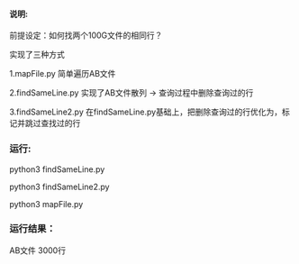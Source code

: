 #### 说明:
前提设定：如何找两个100G文件的相同行？

实现了三种方式

1.mapFile.py 简单遍历AB文件

2.findSameLine.py 实现了AB文件散列 -> 查询过程中删除查询过的行

3.findSameLine2.py 在findSameLine.py基础上，把删除查询过的行优化为，标记并跳过查找过的行


### 运行:

python3 findSameLine.py

python3 findSameLine2.py

python3 mapFile.py


### 运行结果：

AB文件 3000行

